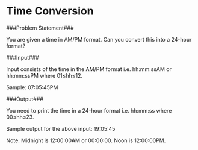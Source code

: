 Time Conversion
=============
###Problem Statement###

You are given a time in AM/PM format. Can you convert this into a 24-hour format?

###Input###

Input consists of the time in the AM/PM format i.e. hh:mm:ssAM or hh:mm:ssPM 
where 01≤hh≤12.

Sample: 07:05:45PM

###Output###

You need to print the time in a 24-hour format i.e. hh:mm:ss 
where 00≤hh≤23.

Sample output for the above input: 19:05:45

Note: Midnight is 12:00:00AM or 00:00:00. Noon is 12:00:00PM.
